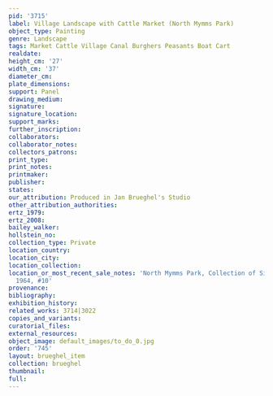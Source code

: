```yaml
---
pid: '3715'
label: Village Landscape with Cattle Market (North Mymms Park)
object_type: Painting
genre: Landscape
tags: Market Cattle Village Canal Burghers Peasants Boat Cart
realdate: 
height_cm: '27'
width_cm: '37'
diameter_cm: 
plate_dimensions: 
support: Panel
drawing_medium: 
signature: 
signature_location: 
support_marks: 
further_inscription: 
collaborators: 
collaborator_notes: 
collectors_patrons: 
print_type: 
print_notes: 
printmaker: 
publisher: 
states: 
our_attribution: Produced in Jan Brueghel's Studio
other_attribution_authorities: 
ertz_1979: 
ertz_2008: 
bailey_walker: 
hollstein_no: 
collection_type: Private
location_country: 
location_city: 
location_collection: 
location_or_most_recent_sale_notes: 'North Mymms Park, Collection of Sir George Burns,
  1964, #10'
provenance: 
bibliography: 
exhibition_history: 
related_works: 3714|3022
copies_and_variants: 
curatorial_files: 
external_resources: 
object_image: default_images/to_do_0.jpg
order: '745'
layout: brueghel_item
collection: brueghel
thumbnail: 
full: 
---
```

